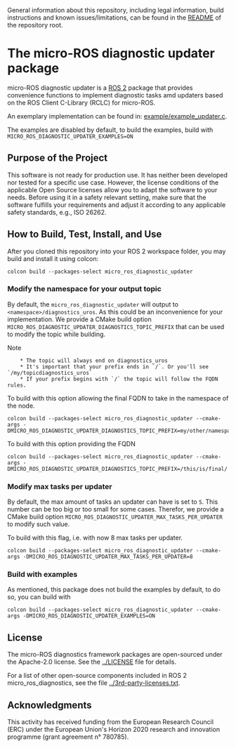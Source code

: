 General information about this repository, including legal information, build instructions and known issues/limitations, can be found in the [README](../README.md) of the repository root.

# The micro-ROS diagnostic updater package

micro-ROS diagnostic updater is a [ROS 2](http://www.ros2.org/) package that provides convenience functions to implement diagnostic tasks amd updaters based on the ROS Client C-Library (RCLC) for micro-ROS.

An exemplary implementation can be found in: [example/example_updater.c](example_updater.c).

The examples are disabled by default, to build the examples, build with `MICRO_ROS_DIAGNOSTIC_UPDATER_EXAMPLES=ON`

## Purpose of the Project

This software is not ready for production use. It has neither been developed nor
tested for a specific use case. However, the license conditions of the
applicable Open Source licenses allow you to adapt the software to your needs.
Before using it in a safety relevant setting, make sure that the software
fulfills your requirements and adjust it according to any applicable safety
standards, e.g., ISO 26262.

## How to Build, Test, Install, and Use

After you cloned this repository into your ROS 2 workspace folder, you may build and install it using colcon:
```
colcon build --packages-select micro_ros_diagnostic_updater
```

### Modify the namespace for your output topic

By default, the `micro_ros_diagnostic_updater` will output to `<namespace>/diagnostics_uros`. As this could be an inconvenience for your implementation. We provide a CMake build option `MICRO_ROS_DIAGNOSTIC_UPDATER_DIAGNOSTICS_TOPIC_PREFIX` that can be used to modify the topic while building.

Note

        * The topic will always end on diagnostics_uros
        * It's important that your prefix ends in `/`. Or you'll see `/my/topicdiagnostics_uros`
        * If your prefix begins with `/` the topic will follow the FQDN rules.

To build with this option allowing the final FQDN to take in the namespace of the node.

```
colcon build --packages-select micro_ros_diagnostic_updater --cmake-args -DMICRO_ROS_DIAGNOSTIC_UPDATER_DIAGNOSTICS_TOPIC_PREFIX=my/other/namespaces/
```

To build with this option providing the FQDN
```
colcon build --packages-select micro_ros_diagnostic_updater --cmake-args -DMICRO_ROS_DIAGNOSTIC_UPDATER_DIAGNOSTICS_TOPIC_PREFIX=/this/is/final/
```

### Modify max tasks per updater

By default, the max amount of tasks an updater can have is set to `5`. This number can be too big or too small for some cases. Therefor, we provide a CMake build option `MICRO_ROS_DIAGNOSTIC_UPDATER_MAX_TASKS_PER_UPDATER` to modify such value.

To build with this flag, i.e. with now 8 max tasks per updater.

```
colcon build --packages-select micro_ros_diagnostic_updater --cmake-args -DMICRO_ROS_DIAGNOSTIC_UPDATER_MAX_TASKS_PER_UPDATER=8
```

### Build with examples ###

As mentioned, this package does not build the examples by default, to do so, you can build with

```
colcon build --packages-select micro_ros_diagnostic_updater --cmake-args -DMICRO_ROS_DIAGNOSTIC_UPDATER_EXAMPLES=ON
```

## License

The micro-ROS diagnostics framework packages are open-sourced under the Apache-2.0 license. See the [../LICENSE](LICENSE) file for details.

For a list of other open-source components included in ROS 2 micro_ros_diagnostics,
see the file [../3rd-party-licenses.txt](3rd-party-licenses.txt).

## Acknowledgments

This activity has received funding from the European Research Council (ERC) under the European Union's Horizon 2020 research and innovation programme (grant agreement n° 780785).

